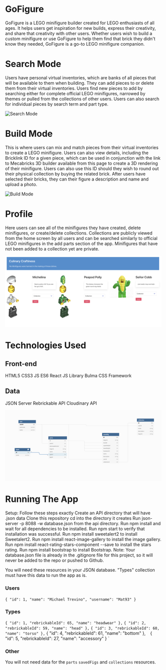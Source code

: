 # GoFigure
GoFigure is a LEGO minifigure builder created for LEGO enthusiasts of all ages. It helps users get inspiration for new builds, express their creativity, and share that creativity with other users. Whether users wish to build a custom minifigure or use GoFigure to help them find that brick they didn't know they needed, GoFigure is a go-to LEGO minifigure companion.

# Search Mode
Users have personal virtual inventories, which are banks of all pieces that will be available to them when building. They can add pieces to or delete them from their virtual inventories. Users find new pieces to add by searching either for complete official LEGO minifigures, narrowed by themes or pulled from the collections of other users. Users can also search for individual pieces by search term and part type.

![Search Mode](/public/images/Search.gif)

# Build Mode
This is where users can mix and match pieces from their virtual inventories to create a LEGO minifigure. Users can also view details, including the Bricklink ID for a given piece, which can be used in conjunction with the link to Mecabricks 3D builder available from this page to create a 3D rendering of their minifigure. Users can also use this ID should they wish to round out their physical collection by buying the related brick. After users have selected their bricks, they can their figure a description and name and upload a photo.

![Build Mode](/public/images/FigBuilder.gif)

# Profile
Here users can see all of the minifigures they have created, delete minifigures, or create/delete collections. Collections are publicly viewed from the home screen by all users and can be searched similarly to official LEGO minifigures in the add parts section of the app. Minifigures that have not been added to a collection yet are private.

![Profile](/public/images/ProfilePage.png)

# Technologies Used

## Front-end
HTML5
CSS3
JS ES6
React JS Library
Bulma CSS Framework

## Data
JSON Server
Rebrickable API
Cloudinary API

![ERD](/public/images/GoFigureERD.png)

# Running The App

Setup: Follow these steps exactly
Create an API directory that will have .json data
Clone this repository
cd into the directory it creates
Run json-server -p 8088 -w database.json from the api directory.
Run npm install and wait for all dependencies to be installed.
Run npm start to verify that installation was successful.
Run npm install sweetalert2 to install Sweetalert2.
Run npm install react-image-gallery to install the image gallery.
Run npm install react-rating-stars-component --save to install the stars rating.
Run npm install bootstrap to install Bootstrap.
Note: Your database.json file is already in the .gitignore file for this project, so it will never be added to the repo or pushed to Github.

You will need these resources in your JSON database. "Types" collection must have this data to run the app as is.

### Users
`
    {
      "id": 1,
      "name": "Michael Trevino",
      "username": "Mat93"
    }
`

### Types

`
    {
      "id": 1,
      "rebrickableId": 65,
      "name": "headwear"
    },
`
`
    {
      "id": 2,
      "rebrickableId": 59,
      "name": "head"
    },
`
`
    {
      "id": 3,
      "rebrickableId": 60,
      "name": "torso"
    },
`
    {
      "id": 4,
      "rebrickableId": 61,
      "name": "bottom"
    },
`
`
    {
      "id": 5,
      "rebrickableId": 27,
      "name": "accessory"
    }
`
### Other
You will not need data for the `parts` `savedFigs` and `collections` resources.
